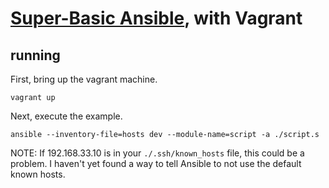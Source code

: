 # [Super-Basic Ansible](https://youtu.be/xew7CMkL7jY), with Vagrant

## running

First, bring up the vagrant machine.

```Shell
vagrant up
```

Next, execute the example.

```Shell
ansible --inventory-file=hosts dev --module-name=script -a ./script.s
```

NOTE:  If 192.168.33.10 is in your `./.ssh/known_hosts` file, this could be a problem.  I haven't yet found a way to tell Ansible to not use the default known hosts.
